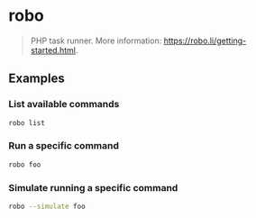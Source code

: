 # robo

> PHP task runner. More information: <https://robo.li/getting-started.html>.

## Examples

### List available commands

```bash
robo list
```

### Run a specific command

```bash
robo foo
```

### Simulate running a specific command

```bash
robo --simulate foo
```
